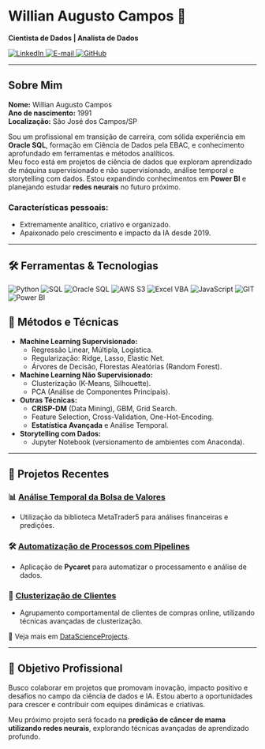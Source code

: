 # Willian Augusto Campos 🌟  
**Cientista de Dados | Analista de Dados**  

<p align="left">
  <a href="https://www.linkedin.com/in/willian-augusto-campos/" target="_blank">
    <img src="https://img.shields.io/badge/LinkedIn-blue?style=flat-square&logo=linkedin&logoColor=white" alt="LinkedIn">
  </a>
  <a href="mailto:willian.augusto.campos@gmail.com" target="_blank">
    <img src="https://img.shields.io/badge/Email-red?style=flat-square&logo=gmail&logoColor=white" alt="E-mail">
  </a>
  <a href="https://github.com/Willian-Campos/DataScienceProjects/tree/master" target="_blank">
    <img src="https://img.shields.io/badge/GitHub-black?style=flat-square&logo=github&logoColor=white" alt="GitHub">
  </a>
</p>

---

## Sobre Mim  
**Nome:** Willian Augusto Campos  
**Ano de nascimento:** 1991  
**Localização:** São José dos Campos/SP  

Sou um profissional em transição de carreira, com sólida experiência em **Oracle SQL**, formação em Ciência de Dados pela EBAC, e conhecimento aprofundado em ferramentas e métodos analíticos.  
Meu foco está em projetos de ciência de dados que exploram aprendizado de máquina supervisionado e não supervisionado, análise temporal e storytelling com dados. Estou expandindo conhecimentos em **Power BI** e planejando estudar **redes neurais** no futuro próximo.

### Características pessoais:
- Extremamente analítico, criativo e organizado.  
- Apaixonado pelo crescimento e impacto da IA desde 2019.

---

## 🛠️ Ferramentas & Tecnologias  
<p align="left">
  <img src="https://img.shields.io/badge/Python-3776AB?style=flat-square&logo=python&logoColor=white" alt="Python">
  <img src="https://img.shields.io/badge/SQL-025E8C?style=flat-square&logo=microsoft-sql-server&logoColor=white" alt="SQL">
  <img src="https://img.shields.io/badge/Oracle_SQL-F80000?style=flat-square&logo=oracle&logoColor=white" alt="Oracle SQL">
  <img src="https://img.shields.io/badge/AWS-232F3E?style=flat-square&logo=amazon-aws&logoColor=white" alt="AWS S3">
  <img src="https://img.shields.io/badge/Excel-217346?style=flat-square&logo=microsoft-excel&logoColor=white" alt="Excel VBA">
  <img src="https://img.shields.io/badge/JavaScript-F7DF1E?style=flat-square&logo=javascript&logoColor=black" alt="JavaScript">
  <img src="https://img.shields.io/badge/GIT-F05032?style=flat-square&logo=git&logoColor=white" alt="GIT">
  <img src="https://img.shields.io/badge/PowerBI-F2C811?style=flat-square&logo=powerbi&logoColor=black" alt="Power BI">
</p>

## 🧠 Métodos e Técnicas  
- **Machine Learning Supervisionado:**  
  - Regressão Linear, Múltipla, Logística.  
  - Regularização: Ridge, Lasso, Elastic Net.  
  - Árvores de Decisão, Florestas Aleatórias (Random Forest).  
- **Machine Learning Não Supervisionado:**  
  - Clusterização (K-Means, Silhouette).  
  - PCA (Análise de Componentes Principais).  
- **Outras Técnicas:**  
  - **CRISP-DM** (Data Mining), GBM, Grid Search.  
  - Feature Selection, Cross-Validation, One-Hot-Encoding.  
  - **Estatística Avançada** e Análise Temporal.  
- **Storytelling com Dados:**  
  - Jupyter Notebook (versionamento de ambientes com Anaconda).  

---

## 📂 Projetos Recentes  

### 📊 [Análise Temporal da Bolsa de Valores](https://github.com/Willian-Campos/DataScienceProjects/tree/master/projeto_mercado_financeiro_metaTrader)  
- Utilização da biblioteca MetaTrader5 para análises financeiras e predições.

### 🛠️ [Automatização de Processos com Pipelines](https://github.com/Willian-Campos/DataScienceProjects/tree/master/ebac_ciencia-de-dados_projeto-final_streamlit-e-pipeline)  
- Aplicação de **Pycaret** para automatizar o processamento e análise de dados.  

### 🧩 [Clusterização de Clientes](https://github.com/Willian-Campos/DataScienceProjects/tree/master/ebac_ciencia-de-dados_projeto03_clustering)  
- Agrupamento comportamental de clientes de compras online, utilizando técnicas avançadas de clusterização.

📂 Veja mais em [DataScienceProjects](https://github.com/Willian-Campos/DataScienceProjects/tree/master).

---

## 🎯 Objetivo Profissional  
Busco colaborar em projetos que promovam inovação, impacto positivo e desafios no campo da ciência de dados e IA. Estou aberto a oportunidades para crescer e contribuir com equipes dinâmicas e criativas.  

Meu próximo projeto será focado na **predição de câncer de mama utilizando redes neurais**, explorando técnicas avançadas de aprendizado profundo.

